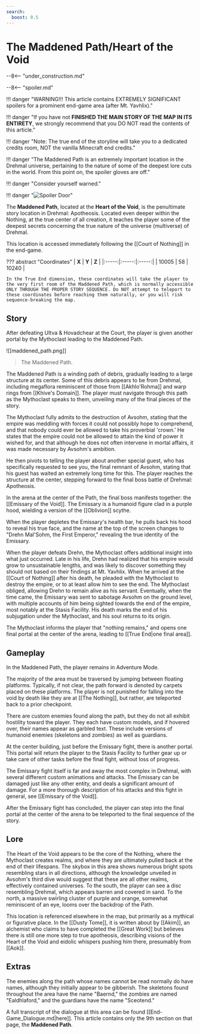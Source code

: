 ```yaml
---
search:
  boost: 0.5
---
```


# The Maddened Path/Heart of the Void

--8<-- "under_construction.md"

--8<-- "spoiler.md"

!!! danger "WARNING!!! This article contains EXTREMELY SIGNIFICANT spoilers for a prominent end-game area (after Mt. Yavhlix)."

!!! danger "If you have not **FINISHED THE MAIN STORY OF THE MAP IN ITS ENTIRETY**, we strongly recommend that you DO NOT read the contents of this article."

!!! danger "Note: The true end of the storyline will take you to a dedicated credits room, NOT the vanilla Minecraft end credits."

!!! danger "The Maddened Path is an extremely important location in the Drehmal universe, pertaining to the nature of some of the deepest lore cuts in the world. From this point on, the spoiler gloves are off."

!!! danger "Consider yourself warned."

!!! danger "![Spoiler Door](/assets/img/spoiler_door.png)"

The **Maddened Path**, located at the **Heart of the Void**, is the penultimate story location in Drehmal: Apotheosis. Located even deeper within the Nothing, at the true center of all creation, it teaches the player some of the deepest secrets concerning the true nature of the universe (multiverse) of Drehmal.

This location is accessed immediately following the [[Court of Nothing]] in the end-game.

??? abstract "Coordinates"
    | **X** | **Y** | **Z** |
    |:-----:|:-----:|:-----:|
    | 10005   |  58    | 10240  |

    In the True End dimension, these coordinates will take the player to the very first room of the Maddened Path, which is normally accessible ONLY THROUGH THE PROPER STORY SEQUENCE. Do NOT attempt to teleport to these coordinates before reaching them naturally, or you will risk sequence-breaking the map.

## Story
After defeating Ultva & Hovadchear at the Court, the player is given another portal by the Mythoclast leading to the Maddened Path. 

![[maddened_path.png]]
> The Maddened Path.

The Maddened Path is a winding path of debris, gradually leading to a large structure at its center. Some of this debris appears to be from Drehmal, including megaflora reminiscent of those from [[Akhlo'Rohma]] and warp rings from [[Khive's Domain]]. The player must navigate through this path as the Mythoclast speaks to them, unveiling many of the final pieces of the story.

The Mythoclast fully admits to the destruction of Avsohm, stating that the empire was meddling with forces it could not possibly hope to comprehend, and that nobody could ever be allowed to take his proverbial 'crown.' He states that the empire could not be allowed to attain the kind of power it wished for, and that although he does not often intervene in mortal affairs, it was made necessary by Avsohm's ambition.

He then pivots to telling the player about another special guest, who has specifically requested to see you, the final remnant of Avsohm, stating that his guest has waited an extremely long time for this. The player reaches the structure at the center, stepping forward to the final boss battle of Drehmal: Apotheosis.

In the arena at the center of the Path, the final boss manifests together: the [[Emissary of the Void]]. The Emissary is a humanoid figure clad in a purple hood, wielding a version of the [[Oblivion]] scythe. 

When the player depletes the Emissary's health bar, he pulls back his hood to reveal his true face, and the name at the top of the screen changes to "Drehn Mal'Sohm, the First Emperor," revealing the true identity of the Emissary.

When the player defeats Drehn, the Mythoclast offers additional insight into what just occurred. Late in his life, Drehn had realized that his empire would grow to unsustainable lengths, and was likely to discover something they should not based on their findings at Mt. Yavhlix. When he arrived at the [[Court of Nothing]] after his death, he pleaded with the Mythoclast to destroy the empire, or to at least allow him to see the end. The Mythoclast obliged, allowing Drehn to remain alive as his servant. Eventually, when the time came, the Emissary was sent to sabotage Avsohm on the ground level, with multiple accounts of him being sighted towards the end of the empire, most notably at the Stasis Facility. His death marks the end of his subjugation under the Mythoclast, and his soul returns to its origin.

The Mythoclast informs the player that "nothing remains," and opens one final portal at the center of the arena, leading to [[True End|one final area]].

## Gameplay
In the Maddened Path, the player remains in Adventure Mode. 

The majority of the area must be traversed by jumping between floating platforms. Typically, if not clear, the path forward is denoted by carpets placed on these platforms. The player is not punished for falling into the void by death like they are at [[The Nothing]], but rather, are teleported back to a prior checkpoint.

There are custom enemies found along the path, but they do not all exhibit hostility toward the player. They each have custom models, and if hovered over, their names appear as garbled text. These include versions of humanoid enemies (skeletons and zombies) as well as guardians.

At the center building, just before the Emissary fight, there is another portal. This portal will return the player to the Stasis Facility to further gear up or take care of other tasks before the final fight, without loss of progress. 

The Emissary fight itself is far and away the most complex in Drehmal, with several different custom animations and attacks. The Emissary can be damaged just like any other entity, and deals a significant amount of damage. For a more thorough description of his attacks and this fight in general, see [[Emissary of the Void]].

After the Emissary fight has concluded, the player can step into the final portal at the center of the arena to be teleported to the final sequence of the story.

## Lore
The Heart of the Void appears to be the core of the Nothing, where the Mythoclast creates realms, and where they are ultimately pulled back at the end of their lifespans. The skybox in this area shows numerous bright spots resembling stars in all directions, although the knowledge unveiled in Avsohm's third dive would suggest that these are all other realms, effectively contained universes. To the south, the player can see a disc resembling Drehmal, which appears barren and covered in sand. To the north, a massive swirling cluster of purple and orange, somewhat reminiscent of an eye, looms over the backdrop of the Path.

This location is referenced elsewhere in the map, but primarily as a mythical or figurative place. In the [[Dusty Tome]], it is written about by [[Akim]], an alchemist who claims to have completed the [[Great Work]] but believes there is still one more step to true apotheosis, describing visions of the Heart of the Void and eidolic whispers pushing him there, presumably from [[Aok]].

## Extras
The enemies along the path whose names cannot be read normally do have names, although they initially appear to be gibberish. The skeletons found throughout the area have the name "Baernd," the zombies are named "Ealdhlaford," and the guardians have the name "Sceotend."

A full transcript of the dialogue at this area can be found [[End-Game_Dialogue.md|here]]. This article contains only the 9th section on that page, the **Maddened Path**.
